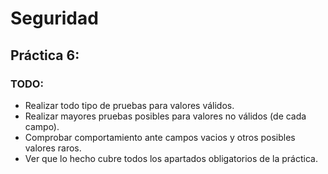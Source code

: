 # Seguridad

## Práctica 6: 

### TODO:

- Realizar todo tipo de pruebas para valores válidos.
- Realizar mayores pruebas posibles para valores no válidos (de cada campo).
- Comprobar comportamiento ante campos vacios y otros posibles valores raros.
- Ver que lo hecho cubre todos los apartados obligatorios de la práctica.